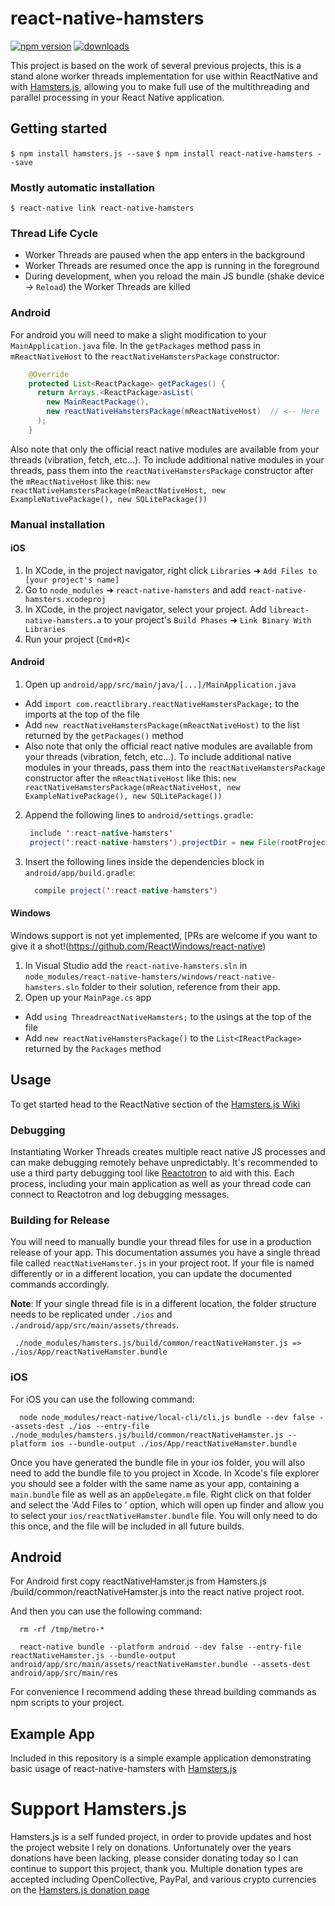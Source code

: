 # react-native-hamsters

[![npm version](https://img.shields.io/npm/v/react-native-hamsters.svg?style=flat-square)](https://www.npmjs.com/package/react-native-hamsters)
[![downloads](https://img.shields.io/npm/dm/react-native-hamsters.svg?style=flat-square)](https://www.npmjs.com/package/react-native-hamsters)

This project is based on the work of several previous projects, this is a stand alone worker threads implementation for use within ReactNative and with [Hamsters.js](https://www.hamsters.io), allowing you to make full use of the multithreading and parallel processing in your React Native application.

## Getting started

`$ npm install hamsters.js --save`
`$ npm install react-native-hamsters --save`

### Mostly automatic installation

`$ react-native link react-native-hamsters`

### Thread Life Cycle

- Worker Threads are paused when the app enters in the background
- Worker Threads are resumed once the app is running in the foreground
- During development, when you reload the main JS bundle (shake device -> `Reload`) the Worker Threads are killed

### Android

For android you will need to make a slight modification to your `MainApplication.java`
file.  In the `getPackages` method pass in `mReactNativeHost` to the `reactNativeHamstersPackage`
constructor:

```java
    @Override
    protected List<ReactPackage> getPackages() {
      return Arrays.<ReactPackage>asList(
        new MainReactPackage(),
        new reactNativeHamstersPackage(mReactNativeHost)  // <-- Here
      );
    }
```

Also note that only the official react native modules are available from your
threads (vibration, fetch, etc...). To include additional native modules in your
threads, pass them into the `reactNativeHamstersPackage` constructor after the `mReactNativeHost`
like this:
`new reactNativeHamstersPackage(mReactNativeHost, new ExampleNativePackage(), new SQLitePackage())`

### Manual installation


#### iOS

1. In XCode, in the project navigator, right click `Libraries` ➜ `Add Files to [your project's name]`
2. Go to `node_modules` ➜ `react-native-hamsters` and add `react-native-hamsters.xcodeproj`
3. In XCode, in the project navigator, select your project. Add `libreact-native-hamsters.a` to your project's `Build Phases` ➜ `Link Binary With Libraries`
4. Run your project (`Cmd+R`)<

#### Android

1. Open up `android/app/src/main/java/[...]/MainApplication.java`
  - Add `import com.reactlibrary.reactNativeHamstersPackage;` to the imports at the top of the file
  - Add `new reactNativeHamstersPackage(mReactNativeHost)` to the list returned by the `getPackages()` method
  - Also note that only the official react native modules are available from your
    threads (vibration, fetch, etc...). To include additional native modules in your
    threads, pass them into the `reactNativeHamstersPackage` constructor after the `mReactNativeHost`
    like this:
    `new reactNativeHamstersPackage(mReactNativeHost, new ExampleNativePackage(), new SQLitePackage())`

2. Append the following lines to `android/settings.gradle`:

  	```java
  	 include ':react-native-hamsters'
  	 project(':react-native-hamsters').projectDir = new File(rootProject.projectDir, '../node_modules/react-native-hamsters/android')
  	```
3. Insert the following lines inside the dependencies block in `android/app/build.gradle`:

  	```java
      compile project(':react-native-hamsters')
  	```

#### Windows
Windows support is not yet implemented, [PRs are welcome if you want to give it a shot!(https://github.com/ReactWindows/react-native)

1. In Visual Studio add the `react-native-hamsters.sln` in `node_modules/react-native-hamsters/windows/react-native-hamsters.sln` folder to their solution, reference from their app.
2. Open up your `MainPage.cs` app
  - Add `using ThreadreactNativeHamsters;` to the usings at the top of the file
  - Add `new reactNativeHamstersPackage()` to the `List<IReactPackage>` returned by the `Packages` method


## Usage

To get started head to the ReactNative section of the [Hamsters.js Wiki](https://www.hamsters.io/wiki/react-native)

### Debugging

Instantiating Worker Threads creates multiple react native JS processes and can make debugging
remotely behave unpredictably. It's recommended to use a third party debugging tool like
[Reactotron](https://github.com/infinitered/reactotron) to aid with this. Each process,
including your main application as well as your thread code can connect to Reactotron
and log debugging messages.

### Building for Release

You will need to manually bundle your thread files for use in a production release
of your app.  This documentation assumes you have a single thread file called
`reactNativeHamster.js` in your project root.  If your file is named differently or in
a different location, you can update the documented commands accordingly.

**Note**: If your single thread file is in a different location, the folder structure needs to 
be replicated under `./ios` and `./android/app/src/main/assets/threads`.

```shell
 ./node_modules/hamsters.js/build/common/reactNativeHamster.js => ./ios/App/reactNativeHamster.bundle
```

### iOS
For iOS you can use the following command:

```shell
  node node_modules/react-native/local-cli/cli.js bundle --dev false --assets-dest ./ios --entry-file ./node_modules/hamsters.js/build/common/reactNativeHamster.js --platform ios --bundle-output ./ios/App/reactNativeHamster.bundle
```

Once you have generated the bundle file in your ios folder, you will also need to add
the bundle file to you project in Xcode. In Xcode's file explorer you should see
a folder with the same name as your app, containing a `main.bundle` file as well
as an `appDelegate.m` file. Right click on that folder and select the 'Add Files to <Your App Name>'
option, which will open up finder and allow you to select your `ios/reactNativeHamster.bundle`
file. You will only need to do this once, and the file will be included in all future
builds.


## Android

For Android first copy reactNativeHamster.js from Hamsters.js /build/common/reactNativeHamster.js into the react native project root.

And then you can use the following command:

```shell
  rm -rf /tmp/metro-*
```


```shell
  react-native bundle --platform android --dev false --entry-file reactNativeHamster.js --bundle-output android/app/src/main/assets/reactNativeHamster.bundle --assets-dest android/app/src/main/res
```

For convenience I recommend adding these thread building commands as npm scripts
to your project.

## Example App

Included in this repository is a simple example application demonstrating basic
usage of react-native-hamsters with [Hamsters.js](https://www.hamsters.io)

# Support Hamsters.js

Hamsters.js is a self funded project, in order to provide updates and host the project website I rely on donations. Unfortunately over the years donations have been lacking, please consider donating today so I can continue to support this project, thank you. Multiple donation types are accepted including OpenCollective, PayPal, and various crypto currencies on the [Hamsters.js donation page](https://www.hamsters.io/donate)